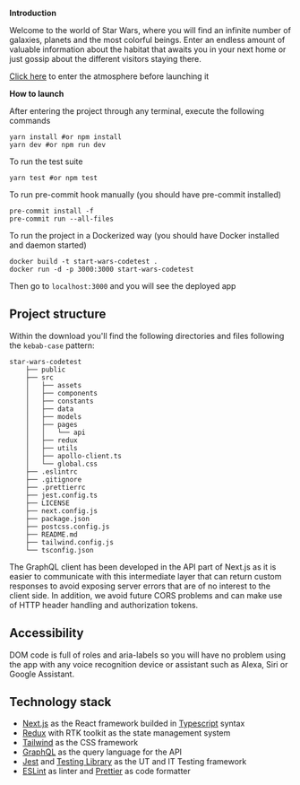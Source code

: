**Introduction**

Welcome to the world of Star Wars, where you will find an infinite number of galaxies, planets and the most colorful beings. Enter an endless amount of valuable information about the habitat that awaits you in your next home or just gossip about the different visitors staying there.

[Click here](https://www.youtube.com/watch?v=tGsKzZtRwxw) to enter the atmosphere before launching it

**How to launch**

After entering the project through any terminal, execute the following commands

```
yarn install #or npm install
yarn dev #or npm run dev
```

To run the test suite

```
yarn test #or npm test
```

To run pre-commit hook manually (you should have pre-commit installed)

```
pre-commit install -f
pre-commit run --all-files
```

To run the project in a Dockerized way (you should have Docker installed and daemon started)

```
docker build -t start-wars-codetest .
docker run -d -p 3000:3000 start-wars-codetest
```

Then go to `localhost:3000` and you will see the deployed app

## Project structure

Within the download you'll find the following directories and files following the `kebab-case` pattern:

```
star-wars-codetest
    ├── public
    ├── src
    │   ├── assets
    │   ├── components
    │   ├── constants
    │   ├── data
    │   ├── models
    │   ├── pages
    │   │   └── api
    │   ├── redux
    │   ├── utils
    │   ├── apollo-client.ts
    │   └── global.css
    ├── .eslintrc
    ├── .gitignore
    ├── .prettierrc
    ├── jest.config.ts
    ├── LICENSE
    ├── next.config.js
    ├── package.json
    ├── postcss.config.js
    ├── README.md
    ├── tailwind.config.js
    └── tsconfig.json
```

The GraphQL client has been developed in the API part of Next.js as it is easier to communicate with this intermediate layer that can return custom responses to avoid exposing server errors that are of no interest to the client side. In addition, we avoid future CORS problems and can make use of HTTP header handling and authorization tokens.

## Accessibility

DOM code is full of roles and aria-labels so you will have no problem using the app with any voice recognition device or assistant such as Alexa, Siri or Google Assistant.

## Technology stack

- [Next.js](https://nextjs.org/) as the React framework builded in [Typescript](https://www.typescriptlang.org/) syntax
- [Redux](https://es.redux.js.org/) with RTK toolkit as the state management system
- [Tailwind](https://tailwindcss.com/) as the CSS framework
- [GraphQL](https://graphql.org/) as the query language for the API
- [Jest](https://jestjs.io/es-ES/) and [Testing Library](https://testing-library.com/) as the UT and IT Testing framework
- [ESLint](https://eslint.org/) as linter and [Prettier](https://prettier.io/) as code formatter
